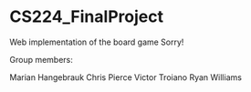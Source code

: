 CS224_FinalProject
==================

Web implementation of the board game Sorry!


Group members:

Marian Hangebrauk
Chris Pierce
Victor Troiano
Ryan Williams
